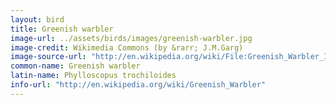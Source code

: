 ```yaml
---
layout: bird
title: Greenish warbler
image-url: ../assets/birds/images/greenish-warbler.jpg
image-credit: Wikimedia Commons (by &rarr; J.M.Garg)
image-source-url: "http://en.wikipedia.org/wiki/File:Greenish_Warbler_I_IMG_0565.jpg"
common-name: Greenish warbler
latin-name: Phylloscopus trochiloides
info-url: "http://en.wikipedia.org/wiki/Greenish_Warbler"
---
```

